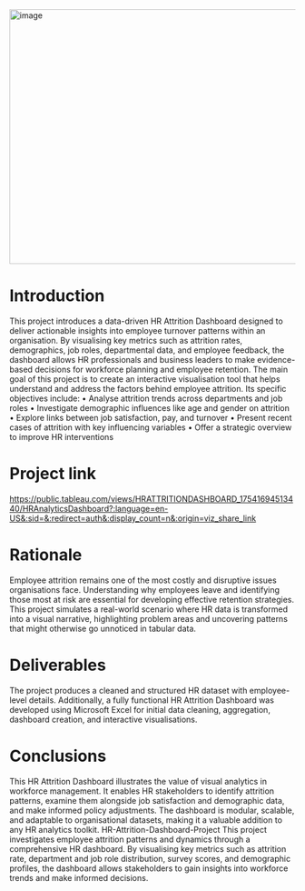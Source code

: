 <img width="940" height="448" alt="image" src="https://github.com/user-attachments/assets/2e6b4178-8fff-4398-aa03-8776686edcbf" />


# Introduction
This project introduces a data-driven HR Attrition Dashboard designed to deliver actionable insights into employee turnover patterns within an organisation. By visualising key metrics such as attrition rates, demographics, job roles, departmental data, and employee feedback, the dashboard allows HR professionals and business leaders to make evidence-based decisions for workforce planning and employee retention.
The main goal of this project is to create an interactive visualisation tool that helps understand and address the factors behind employee attrition. Its specific objectives include:
• Analyse attrition trends across departments and job roles
• Investigate demographic influences like age and gender on attrition
• Explore links between job satisfaction, pay, and turnover
• Present recent cases of attrition with key influencing variables
• Offer a strategic overview to improve HR interventions

# Project link
https://public.tableau.com/views/HRATTRITIONDASHBOARD_17541694513440/HRAnalyticsDashboard?:language=en-US&:sid=&:redirect=auth&:display_count=n&:origin=viz_share_link

# Rationale
Employee attrition remains one of the most costly and disruptive issues organisations face. Understanding why employees leave and identifying those most at risk are essential for developing effective retention strategies. This project simulates a real-world scenario where HR data is transformed into a visual narrative, highlighting problem areas and uncovering patterns that might otherwise go unnoticed in tabular data.

# Deliverables
The project produces a cleaned and structured HR dataset with employee-level details. Additionally, a fully functional HR Attrition Dashboard was developed using Microsoft Excel for initial data cleaning, aggregation, dashboard creation, and interactive visualisations.

# Conclusions
This HR Attrition Dashboard illustrates the value of visual analytics in workforce management. It enables HR stakeholders to identify attrition patterns, examine them alongside job satisfaction and demographic data, and make informed policy adjustments. The dashboard is modular, scalable, and adaptable to organisational datasets, making it a valuable addition to any HR analytics toolkit.
HR-Attrition-Dashboard-Project
This project investigates employee attrition patterns and dynamics through a comprehensive HR dashboard. By visualising key metrics such as attrition rate, department and job role distribution, survey scores, and demographic profiles, the dashboard allows stakeholders to gain insights into workforce trends and make informed decisions.
